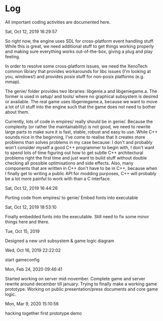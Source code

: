 # Log

All important coding activities are documented here.

Sat, Oct 12, 2019 16:29:57

So right now, the engine uses SDL for cross-platform event handling stuff. While
this is great, we need additional stuff to get things working properly and
making sure everything works out-of-the-box, giving a plug and play feeling.

In order to resolve some cross-platform issues, we need the XenoTech common
library that provides workarounds for libc issues (I'm looking at you, windows!)
and provides posix stuff for non-posix platforms (e.g. mmap).

The genie/ folder provides two libraries: libgenie.a and libgeniegame.a. The
former is used in setup/ and tools/ where no graphical subsystem is desired or
available. The real game uses libgeniegame.a, because we want to move a lot of
UI stuff into the engine such that the game does not need to bother about them.

Currently, lots of code in empires/ really should be in genie/. Because the
complexity (or rather the maintainability) is not good, we need to rewrite large
parts to make sure it is fast, stable, robust and easy to use. While C++ sounds
nice in the beginning, I've come to realise that it creates more problems than
solves problems in my case because: I don't and probably won't consider myself
a good C++ programmer to begin with, I don't want to spend lots of time figuring
out how to get subtle C++ architectural problems right the first time and just
want to build stuff without double checking all possible optimisations and side
effects. Also, many components that are written in C++ don't have to be in C++,
because when I finally get to writing a public API for modding purposes, C++
will probably be a lot more painful to work with than a C interface.


Sat, Oct 12, 2019 16:44:26

Porting code from empires/ to genie/
Embed fonts into executable

Sat, Oct 12, 2019 18:53:10

Finally embedded fonts into the executable.
Still need to fix some minor things here and there.

Tue, Oct 15, 2019

Designed a new unit subsystem & game logic diagram

Wed, Oct 16, 2019 22:22:02

start gameconfig

Mon, Feb 24, 2020 09:46:41

Started working on server mid-november. Complete game and server rewrite around
december till january. Trying to finally make a working game prototype. Working
on public presentation/press documents and core game logic.

Mon, Mar  9, 2020 15:10:56

hacking together first prototype demo
